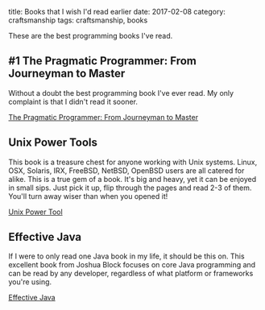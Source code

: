 title: Books that I wish I'd read earlier
date: 2017-02-08
category: craftsmanship
tags: craftsmanship, books

These are the best programming books I've read.

## #1 The Pragmatic Programmer: From Journeyman to Master

Without a doubt the best programming book I've ever read. My only
complaint is that I didn't read it sooner.

<a href="https://www.amazon.com/Pragmatic-Programmer-Journeyman-Master/dp/020161622X">
  The Pragmatic Programmer: From Journeyman to Master
</a>

## Unix Power Tools

This book is a treasure chest for anyone working with Unix
systems. Linux, OSX, Solaris, IRX, FreeBSD, NetBSD, OpenBSD users are
all catered for alike. This is a true gem of a book. It's big and
heavy, yet it can be enjoyed in small sips. Just pick it up, flip
through the pages and read 2-3 of them. You'll turn away wiser than
when you opened it!

<a href="http://shop.oreilly.com/product/9780596003302.do">Unix Power Tool</a>

## Effective Java

If I were to only read one Java book in my life, it should be this
on. This excellent book from Joshua Block focuses on core Java
programming and can be read by any developer, regardless of what
platform or frameworks you're using.

<a href="https://www.amazon.com/Effective-Java-2nd-Joshua-Bloch/dp/0321356683/">
  Effective Java
</a>
